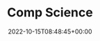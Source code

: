---
title : "Comp Science"
description : "Welcome to the Compendium"
lead: "lead section"
date: 2022-10-15T08:48:45+00:00
lastmod: 2022-10-15T08:48:45+00:00
draft: false
images: []
weight: 10
---